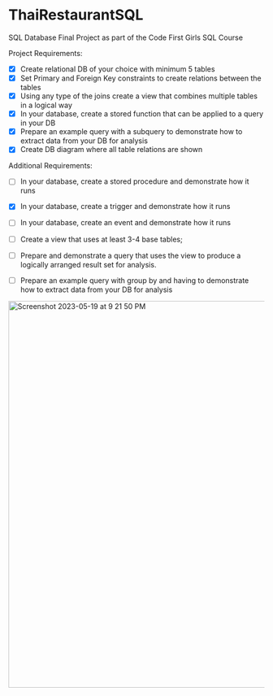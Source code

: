 # ThaiRestaurantSQL
SQL Database Final Project as part of the Code First Girls SQL Course

Project Requirements:
- [x] Create relational DB of your choice with minimum 5 tables
- [x] Set Primary and Foreign Key constraints to create relations between the tables
- [x] Using any type of the joins create a view that combines multiple tables in a logical way
- [x] In your database, create a stored function that can be applied to a query in your DB
- [x] Prepare an example query with a subquery to demonstrate how to extract data from your DB for analysis
- [x] Create DB diagram where all table relations are shown

Additional Requirements: 
- [ ] In your database, create a stored procedure and demonstrate how it runs
- [x] In your database, create a trigger and demonstrate how it runs 
- [ ] In your database, create an event and demonstrate how it runs
- [ ] Create a view that uses at least 3-4 base tables;
- [ ] Prepare and demonstrate a query that uses the view to produce a logically arranged result set for analysis.
- [ ] Prepare an example query with group by and having to demonstrate how to extract data from your DB for analysis


<img width="761" alt="Screenshot 2023-05-19 at 9 21 50 PM" src="https://github.com/j4sm1ne96/ThaiRestaurantSQL/assets/83115753/ca6d54d0-9ca1-4cee-ae69-29ac806c73c3">

